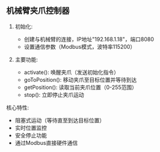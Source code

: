 机械臂夹爪控制器  
-----------------------------

1. 初始化:  
   - 创建与机械臂的连接，IP地址"192.168.1.18"，端口8080  
   - 设置通信参数（Modbus模式，波特率115200）  

2. 主要功能:  
   - activate(): 唤醒夹爪（发送初始化指令）  
   - goToPosition(): 移动夹爪至目标位置并等待到达  
   - getPosition(): 读取当前夹爪位置（0-255范围）  
   - stop(): 立即停止夹爪运动  

核心特性:  
- 阻塞式运动（等待直至到达目标位置）  
- 实时位置监控  
- 安全停止功能  
- 通过Modbus直接硬件通信